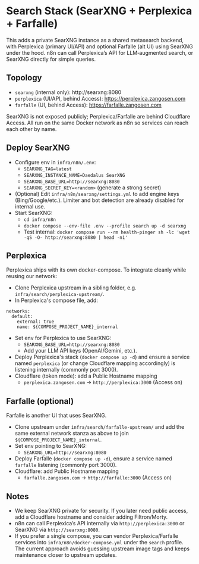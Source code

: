 # Search Stack (SearXNG + Perplexica + Farfalle)

This adds a private SearXNG instance as a shared metasearch backend, with Perplexica (primary UI/API) and optional Farfalle (alt UI) using SearXNG under the hood. n8n can call Perplexica’s API for LLM‑augmented search, or SearXNG directly for simple queries.

## Topology
- `searxng` (internal only): http://searxng:8080
- `perplexica` (UI/API, behind Access): https://perplexica.zangosen.com
- `farfalle` (UI, behind Access): https://farfalle.zangosen.com

SearXNG is not exposed publicly; Perplexica/Farfalle are behind Cloudflare Access. All run on the same Docker network as n8n so services can reach each other by name.

## Deploy SearXNG
- Configure env in `infra/n8n/.env`:
  - `SEARXNG_TAG=latest`
  - `SEARXNG_INSTANCE_NAME=Daedalus SearXNG`
  - `SEARXNG_BASE_URL=http://searxng:8080`
  - `SEARXNG_SECRET_KEY=<random>` (generate a strong secret)
- (Optional) Edit `infra/n8n/searxng/settings.yml` to add engine keys (Bing/Google/etc.). Limiter and bot detection are already disabled for internal use.
- Start SearXNG:
  - `cd infra/n8n`
  - `docker compose --env-file .env --profile search up -d searxng`
  - Test internal: `docker compose run --rm health-pinger sh -lc 'wget -qS -O- http://searxng:8080 | head -n1'`

## Perplexica
Perplexica ships with its own docker-compose. To integrate cleanly while reusing our network:

- Clone Perplexica upstream in a sibling folder, e.g. `infra/search/perplexica-upstream/`.
- In Perplexica's compose file, add:

```
networks:
  default:
    external: true
    name: ${COMPOSE_PROJECT_NAME}_internal
```

- Set env for Perplexica to use SearXNG:
  - `SEARXNG_BASE_URL=http://searxng:8080`
  - Add your LLM API keys (OpenAI/Gemini, etc.).
- Deploy Perplexica's stack (`docker compose up -d`) and ensure a service named `perplexica` (or change Cloudflare mapping accordingly) is listening internally (commonly port 3000).
- Cloudflare (token mode): add a Public Hostname mapping
  - `perplexica.zangosen.com` → `http://perplexica:3000` (Access on)

## Farfalle (optional)
Farfalle is another UI that uses SearXNG.

- Clone upstream under `infra/search/farfalle-upstream/` and add the same external network stanza as above to join `${COMPOSE_PROJECT_NAME}_internal`.
- Set env pointing to SearXNG:
  - `SEARXNG_URL=http://searxng:8080`
- Deploy Farfalle (`docker compose up -d`), ensure a service named `farfalle` listening (commonly port 3000).
- Cloudflare: add Public Hostname mapping
  - `farfalle.zangosen.com` → `http://farfalle:3000` (Access on)

## Notes
- We keep SearXNG private for security. If you later need public access, add a Cloudflare hostname and consider adding Filtron/Morty.
- n8n can call Perplexica’s API internally via `http://perplexica:3000` or SearXNG via `http://searxng:8080`.
- If you prefer a single compose, you can vendor Perplexica/Farfalle services into `infra/n8n/docker-compose.yml` under the `search` profile. The current approach avoids guessing upstream image tags and keeps maintenance closer to upstream updates.

